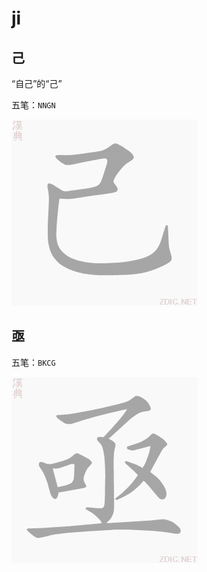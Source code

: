 # ji

## 己

“自己”的“己”

五笔：`NNGN`

![己](../images/5DF1.gif)

## 亟

五笔：`BKCG`

![亟](../images/4E9F.gif)
